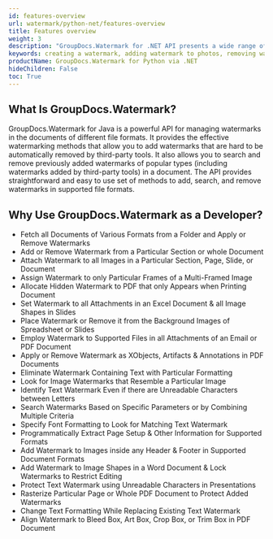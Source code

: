 ```yaml
---
id: features-overview
url: watermark/python-net/features-overview
title: Features overview
weight: 3
description: "GroupDocs.Watermark for .NET API presents a wide range of features like creating a watermark, removing watermark, adding watermark to photos, removing watermark from photo and more."
keywords: creating a watermark, adding watermark to photos, removing watermark, removing watermark from photo 
productName: GroupDocs.Watermark for Python via .NET
hideChildren: False
toc: True
---
```

  
## What Is GroupDocs.Watermark?

GroupDocs.Watermark for Java is a powerful API for managing watermarks in the documents of different file formats. It provides the effective watermarking methods that allow you to add watermarks that are hard to be automatically removed by third-party tools. It also allows you to search and remove previously added watermarks of popular types (including watermarks added by third-party tools) in a document. The API provides straightforward and easy to use set of methods to add, search, and remove watermarks in supported file formats.

## Why Use GroupDocs.Watermark as a Developer?

*   Fetch all Documents of Various Formats from a Folder and Apply or Remove Watermarks
*   Add or Remove Watermark from a Particular Section or whole Document
*   Attach Watermark to all Images in a Particular Section, Page, Slide, or Document
*   Assign Watermark to only Particular Frames of a Multi-Framed Image
*   Allocate Hidden Watermark to PDF that only Appears when Printing Document
*   Set Watermark to all Attachments in an Excel Document & all Image Shapes in Slides
*   Place Watermark or Remove it from the Background Images of Spreadsheet or Slides
*   Employ Watermark to Supported Files in all Attachments of an Email or PDF Document
*   Apply or Remove Watermark as XObjects, Artifacts & Annotations in PDF Documents
*   Eliminate Watermark Containing Text with Particular Formatting
*   Look for Image Watermarks that Resemble a Particular Image
*   Identify Text Watermark Even if there are Unreadable Characters between Letters
*   Search Watermarks Based on Specific Parameters or by Combining Multiple Criteria
*   Specify Font Formatting to Look for Matching Text Watermark
*   Programmatically Extract Page Setup & Other Information for Supported Formats
*   Add Watermark to Images inside any Header & Footer in Supported Document Formats
*   Add Watermark to Image Shapes in a Word Document & Lock Watermarks to Restrict Editing
*   Protect Text Watermark using Unreadable Characters in Presentations
*   Rasterize Particular Page or Whole PDF Document to Protect Added Watermarks
*   Change Text Formatting While Replacing Existing Text Watermark
*   Align Watermark to Bleed Box, Art Box, Crop Box, or Trim Box in PDF Document
